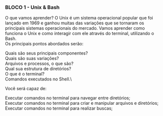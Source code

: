 ### BLOCO 1 - Unix & Bash

O que vamos aprender?
O Unix é um sistema operacional popular que foi lançado em 1969 e ganhou muitas das variações que se tornaram os principais sistemas operacionais do mercado. Vamos aprender como funciona o Unix e como interagir com ele através do terminal, utilizando o Bash.\
Os principais pontos abordados serão:

Quais são seus principais componentes?\
Quais são suas variações?\
Arquivos e processos, o que são?\
Qual sua estrutura de diretórios?\
O que é o terminal?\
Comandos executados no Shell.\

Você será capaz de:

Executar comandos no terminal para navegar entre diretórios;\
Executar comandos no terminal para criar e manipular arquivos e diretórios;\
Executar comandos no terminal para realizar buscas;
